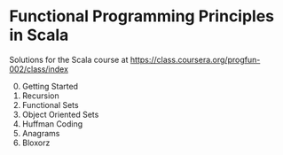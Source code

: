 Functional Programming Principles in Scala 
==========

Solutions for the Scala course at https://class.coursera.org/progfun-002/class/index

0. Getting Started
1. Recursion
2. Functional Sets
3. Object Oriented Sets
4. Huffman Coding
5. Anagrams
6. Bloxorz
